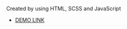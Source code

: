 Created by using HTML, SCSS and JavaScript
- [DEMO LINK](https://alex-burkivskyi.github.io/miami-landing/)
